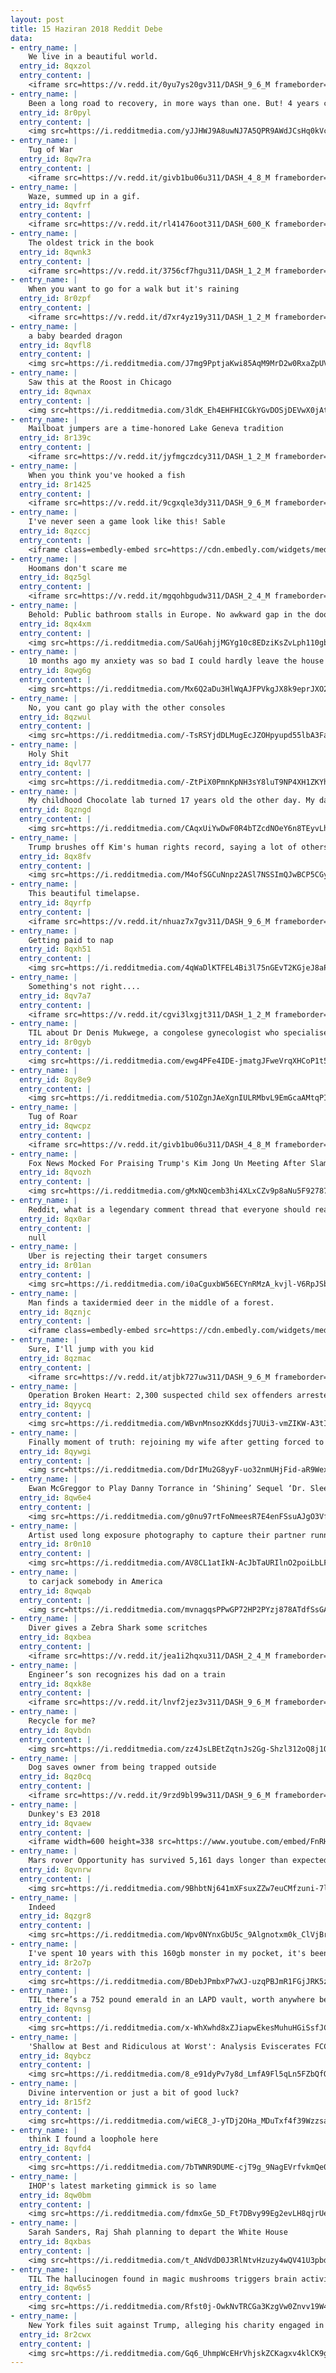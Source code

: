 ```yaml
---
layout: post
title: 15 Haziran 2018 Reddit Debe
data:
- entry_name: |
    We live in a beautiful world.
  entry_id: 8qxzol
  entry_content: |
    <iframe src=https://v.redd.it/0yu7ys20gv311/DASH_9_6_M frameborder=0></iframe>
- entry_name: |
    Been a long road to recovery, in more ways than one. But! 4 years clean from meth.
  entry_id: 8r0pyl
  entry_content: |
    <img src=https://i.redditmedia.com/yJJHWJ9A8uwNJ7A5QPR9AWdJCsHq0kVczldLEwwrmcM.jpg?s=fad182c2506f0841910d0da2de70f75f frameborder=0>
- entry_name: |
    Tug of War
  entry_id: 8qw7ra
  entry_content: |
    <iframe src=https://v.redd.it/givb1bu06u311/DASH_4_8_M frameborder=0></iframe>
- entry_name: |
    Waze, summed up in a gif.
  entry_id: 8qvfrf
  entry_content: |
    <iframe src=https://v.redd.it/rl41476oot311/DASH_600_K frameborder=0></iframe>
- entry_name: |
    The oldest trick in the book
  entry_id: 8qwnk3
  entry_content: |
    <iframe src=https://v.redd.it/3756cf7hgu311/DASH_1_2_M frameborder=0></iframe>
- entry_name: |
    When you want to go for a walk but it's raining
  entry_id: 8r0zpf
  entry_content: |
    <iframe src=https://v.redd.it/d7xr4yz19y311/DASH_1_2_M frameborder=0></iframe>
- entry_name: |
    a baby bearded dragon
  entry_id: 8qvfl8
  entry_content: |
    <img src=https://i.redditmedia.com/J7mg9PptjaKwi85AqM9MrD2w0RxaZpUVdnTEpokyF_o.jpg?s=d75bac3a3d25ca4ee0f07cf85d4e9bf7 frameborder=0>
- entry_name: |
    Saw this at the Roost in Chicago
  entry_id: 8qwnax
  entry_content: |
    <img src=https://i.redditmedia.com/3ldK_Eh4EHFHICGkYGvDOSjDEVwX0jAtn5hSDmxkRjA.jpg?s=9d789e1142311484bf37d2bd2d30ff7e frameborder=0>
- entry_name: |
    Mailboat jumpers are a time-honored Lake Geneva tradition
  entry_id: 8r139c
  entry_content: |
    <iframe src=https://v.redd.it/jyfmgczdcy311/DASH_1_2_M frameborder=0></iframe>
- entry_name: |
    When you think you've hooked a fish
  entry_id: 8r1425
  entry_content: |
    <iframe src=https://v.redd.it/9cgxqle3dy311/DASH_9_6_M frameborder=0></iframe>
- entry_name: |
    I've never seen a game look like this! Sable
  entry_id: 8qzccj
  entry_content: |
    <iframe class=embedly-embed src=https://cdn.embedly.com/widgets/media.html?src=https%3A%2F%2Fgfycat.com%2Fifr%2FUglyAchingAmericanrobin&url=https%3A%2F%2Fgfycat.com%2FUglyAchingAmericanrobin&image=https%3A%2F%2Fthumbs.gfycat.com%2FUglyAchingAmericanrobin-size_restricted.gif&key=522baf40bd3911e08d854040d3dc5c07&type=text%2Fhtml&schema=gfycat width=600 height=337 scrolling=no frameborder=0 allowfullscreen></iframe>
- entry_name: |
    Hoomans don't scare me
  entry_id: 8qz5gl
  entry_content: |
    <iframe src=https://v.redd.it/mgqohbgudw311/DASH_2_4_M frameborder=0></iframe>
- entry_name: |
    Behold: Public bathroom stalls in Europe. No awkward gap in the doors!
  entry_id: 8qx4xm
  entry_content: |
    <img src=https://i.redditmedia.com/SaU6ahjjMGYg10c8EDziKsZvLph110gbDzZSKb3vSGg.jpg?s=d5af0b709b81a1dfd1c777aedd3e2e5f frameborder=0>
- entry_name: |
    10 months ago my anxiety was so bad I could hardly leave the house alone. Today, I completed my first solo camping trip!
  entry_id: 8qwg6g
  entry_content: |
    <img src=https://i.redditmedia.com/Mx6Q2aDu3HlWqAJFPVkgJX8k9eprJXO249AZCq2ug34.jpg?s=5fa4c2bcf2c219cb43fe59f8c31e4cf3 frameborder=0>
- entry_name: |
    No, you cant go play with the other consoles
  entry_id: 8qzwul
  entry_content: |
    <img src=https://i.redditmedia.com/-TsRSYjdDLMugEcJZOHpyupd55lbA3FaykoBCx_3xCs.png?s=ce1e6a0a1b295c17a077ffd90a15bb56 frameborder=0>
- entry_name: |
    Holy Shit
  entry_id: 8qvl77
  entry_content: |
    <img src=https://i.redditmedia.com/-ZtPiX0PmnKpNH3sY8luT9NP4XH1ZKYhfJJBb09vNn0.jpg?s=536d75ed9cd7473c687e52d60292a8ef frameborder=0>
- entry_name: |
    My childhood Chocolate lab turned 17 years old the other day. My dad captured this picture that I think captures just how beautiful she is.
  entry_id: 8qzngd
  entry_content: |
    <img src=https://i.redditmedia.com/CAqxUiYwDwF0R4bTZcdNOeY6n8TEyvLhc6IuD5J_JXQ.jpg?s=67fd4aa640cc43aa70cb7d164a159fc7 frameborder=0>
- entry_name: |
    Trump brushes off Kim's human rights record, saying a lot of others have done 'bad things'
  entry_id: 8qx8fv
  entry_content: |
    <img src=https://i.redditmedia.com/M4ofSGCuNnpz2ASl7NSSImQJwBCP5CGyDZofz1A6CEw.jpg?s=7a4d930b0792d9cfb872b4828edf1ead frameborder=0>
- entry_name: |
    This beautiful timelapse.
  entry_id: 8qyrfp
  entry_content: |
    <iframe src=https://v.redd.it/nhuaz7x7gv311/DASH_9_6_M frameborder=0></iframe>
- entry_name: |
    Getting paid to nap
  entry_id: 8qxh51
  entry_content: |
    <img src=https://i.redditmedia.com/4qWaDlKTFEL4Bi3l75nGEvT2KGjeJ8aP5nM_xAqSjhU.jpg?s=9abbd187a8d27a61fffa3a93a59634b6 frameborder=0>
- entry_name: |
    Something's not right....
  entry_id: 8qv7a7
  entry_content: |
    <iframe src=https://v.redd.it/cgvi3lxgjt311/DASH_1_2_M frameborder=0></iframe>
- entry_name: |
    TIL about Dr Denis Mukwege, a congolese gynecologist who specialised in women victims of extreme sexual violence. Threatened, he exiled with his family, but the Congolese women joined forces for him to come back. He now works in Bukavu where he is under constant protection from the UN.
  entry_id: 8r0gyb
  entry_content: |
    <img src=https://i.redditmedia.com/ewg4PFe4IDE-jmatgJFweVrqXHCoP1t5Vabkd0Nvbng.jpg?s=703aefe48a98fb503b7ff544513a7e23 frameborder=0>
- entry_name: |
  entry_id: 8qy8e9
  entry_content: |
    <img src=https://i.redditmedia.com/51OZgnJAeXgnIULRMbvL9EmGcaAMtqPIyupn7Q3Muq0.jpg?s=46e2f09907c2c04c967e84bd175acc2a frameborder=0>
- entry_name: |
    Tug of Roar
  entry_id: 8qwcpz
  entry_content: |
    <iframe src=https://v.redd.it/givb1bu06u311/DASH_4_8_M frameborder=0></iframe>
- entry_name: |
    Fox News Mocked For Praising Trump's Kim Jong Un Meeting After Slamming Obama's Willingness To Talk With 'Dictators'
  entry_id: 8qvozh
  entry_content: |
    <img src=https://i.redditmedia.com/gMxNQcemb3hi4XLxCZv9p8aNu5F92787bxc68bkbeDc.jpg?s=66963991851772e049914c36fdacdde9 frameborder=0>
- entry_name: |
    Reddit, what is a legendary comment thread that everyone should read?
  entry_id: 8qx0ar
  entry_content: |
    null
- entry_name: |
    Uber is rejecting their target consumers
  entry_id: 8r01an
  entry_content: |
    <img src=https://i.redditmedia.com/i0aCguxbW56ECYnRMzA_kvjl-V6RpJSbzi762TM3P_M.jpg?s=faaee1bc89377a8d2f6a1bddbe22ec61 frameborder=0>
- entry_name: |
    Man finds a taxidermied deer in the middle of a forest.
  entry_id: 8qznjc
  entry_content: |
    <iframe class=embedly-embed src=https://cdn.embedly.com/widgets/media.html?src=https%3A%2F%2Fgfycat.com%2Fifr%2FFrequentEasygoingAllosaurus&url=https%3A%2F%2Fgfycat.com%2FFrequentEasygoingAllosaurus&image=https%3A%2F%2Fthumbs.gfycat.com%2FFrequentEasygoingAllosaurus-size_restricted.gif&key=522baf40bd3911e08d854040d3dc5c07&type=text%2Fhtml&schema=gfycat width=400 height=224 scrolling=no frameborder=0 allowfullscreen></iframe>
- entry_name: |
    Sure, I'll jump with you kid
  entry_id: 8qzmac
  entry_content: |
    <iframe src=https://v.redd.it/atjbk727uw311/DASH_9_6_M frameborder=0></iframe>
- entry_name: |
    Operation Broken Heart: 2,300 suspected child sex offenders arrested
  entry_id: 8qyycq
  entry_content: |
    <img src=https://i.redditmedia.com/WBvnMnsozKKddsj7UUi3-vmZIKW-A3tIo0MErN-__tI.jpg?s=1a7802cce183315764ebf75427fcddac frameborder=0>
- entry_name: |
    Finally moment of truth: rejoining my wife after getting forced to leave my homeland, Iran and living in Turkey for 6 years as a REFUGEE, two years of applying for marriage visa. Thank you Canada 🇨🇦
  entry_id: 8qywgi
  entry_content: |
    <img src=https://i.redditmedia.com/DdrIMu2G8yyF-uo32nmUHjFid-aR9WexRyAGUTB_eS0.jpg?s=232ada1ea0763e285381315db350cf06 frameborder=0>
- entry_name: |
    Ewan McGreggor to Play Danny Torrance in ‘Shining’ Sequel ‘Dr. Sleep’
  entry_id: 8qw6e4
  entry_content: |
    <img src=https://i.redditmedia.com/g0nu97rtFoNmeesR7E4enFSsuAJgO3VfFjfkMzl9Eos.jpg?s=a7b2fde0873ac5b9aed760931edaa9d2 frameborder=0>
- entry_name: |
    Artist used long exposure photography to capture their partner running with a custom built lighting rig covered in colored gels (credit: Daniel Mercadante)
  entry_id: 8r0n10
  entry_content: |
    <img src=https://i.redditmedia.com/AV8CL1atIkN-AcJbTaURIlnO2poiLbLFonsh6QUlVaw.jpg?s=7f5bd390b0db884748a6ac0173d2aed2 frameborder=0>
- entry_name: |
    to carjack somebody in America
  entry_id: 8qwqab
  entry_content: |
    <img src=https://i.redditmedia.com/mvnagqsPPwGP72HP2PYzj878ATdfSsGAm_mSEMRivsA.png?s=df7fe60f254d7e503653e37429334154 frameborder=0>
- entry_name: |
    Diver gives a Zebra Shark some scritches
  entry_id: 8qxbea
  entry_content: |
    <iframe src=https://v.redd.it/jea1i2hqxu311/DASH_2_4_M frameborder=0></iframe>
- entry_name: |
    Engineer’s son recognizes his dad on a train
  entry_id: 8qxk8e
  entry_content: |
    <iframe src=https://v.redd.it/lnvf2jez3v311/DASH_9_6_M frameborder=0></iframe>
- entry_name: |
    Recycle for me?
  entry_id: 8qvbdn
  entry_content: |
    <img src=https://i.redditmedia.com/zz4JsLBEtZqtnJs2Gg-Shzl312oQ8j1OhdOUttNjZFo.jpg?s=1650ad1d5b2cd235eccf1d972c944f0b frameborder=0>
- entry_name: |
    Dog saves owner from being trapped outside
  entry_id: 8qz0cq
  entry_content: |
    <iframe src=https://v.redd.it/9rzd9bl99w311/DASH_9_6_M frameborder=0></iframe>
- entry_name: |
    Dunkey's E3 2018
  entry_id: 8qvaew
  entry_content: |
    <iframe width=600 height=338 src=https://www.youtube.com/embed/FnRHJ_nhgjU?feature=oembed&enablejsapi=1 frameborder=0 allow=autoplay; encrypted-media allowfullscreen></iframe>
- entry_name: |
    Mars rover Opportunity has survived 5,161 days longer than expected — and NASA thinks it “should be able to ride out” the massive dust storm covering a quarter of the planet
  entry_id: 8qvnrw
  entry_content: |
    <img src=https://i.redditmedia.com/9BhbtNj641mXFsuxZZw7euCMfzuni-7lcvn_jATNBVc.jpg?s=e2297552c828679379a03d25b1ebad8c frameborder=0>
- entry_name: |
    Indeed
  entry_id: 8qzgr8
  entry_content: |
    <img src=https://i.redditmedia.com/Wpv0NYnxGbU5c_9Algnotxm0k_ClVjBrgWaO68lxNtQ.jpg?s=cf328bd0b6d30f99df9e42016acbcaf0 frameborder=0>
- entry_name: |
    I've spent 10 years with this 160gb monster in my pocket, it's been with me in every single trip, journey and commute I've made since I was 20. Today it played its last song. Farewell, you magnificent bastard.
  entry_id: 8r2o7p
  entry_content: |
    <img src=https://i.redditmedia.com/BDebJPmbxP7wXJ-uzqPBJmR1FGjJRK5za04jb1Tj0ng.jpg?s=60f137ec8a9cbd8b3f33b7b4bc475e7c frameborder=0>
- entry_name: |
    TIL there’s a 752 pound emerald in an LAPD vault, worth anywhere between $100 to $900 million.
  entry_id: 8qvnsg
  entry_content: |
    <img src=https://i.redditmedia.com/x-WhXwhd8xZJiapwEkesMuhuHGiSsfJCMUopXjEmyU4.jpg?s=9fc8331d461753d1452cf7caa91b2a7f frameborder=0>
- entry_name: |
    'Shallow at Best and Ridiculous at Worst': Analysis Eviscerates FCC Chair's Arguments for Killing Net Neutrality
  entry_id: 8qybcz
  entry_content: |
    <img src=https://i.redditmedia.com/8_e91dyPv7y8d_LmfA9Fl5qLn5FZbQfQ4YtiR6end_w.jpg?s=fb0e00b9ad517abd5ecfc4fd9d797f1e frameborder=0>
- entry_name: |
    Divine intervention or just a bit of good luck?
  entry_id: 8r15f2
  entry_content: |
    <img src=https://i.redditmedia.com/wiEC8_J-yTDj2OHa_MDuTxf4f39Wzzsav8IikcfH4do.png?s=14a7b616fd26e32dbec56c47873b0e2a frameborder=0>
- entry_name: |
    think I found a loophole here
  entry_id: 8qvfd4
  entry_content: |
    <img src=https://i.redditmedia.com/7bTWNR9DUME-cjT9g_9NagEVrfvkmQe0AvWHFPBIdTc.jpg?s=01ea1301ab9bf0c867d5312e991bd069 frameborder=0>
- entry_name: |
    IHOP's latest marketing gimmick is so lame
  entry_id: 8qw0bm
  entry_content: |
    <img src=https://i.redditmedia.com/fdmxGe_5D_Ft7DBvy99Eg2evLH8qjrUeWpyzSPvh6NU.jpg?s=9e7c17600b61fdf7c8359268aba6e3ba frameborder=0>
- entry_name: |
    Sarah Sanders, Raj Shah planning to depart the White House
  entry_id: 8qxbas
  entry_content: |
    <img src=https://i.redditmedia.com/t_ANdVdD0J3RlNtvHzuzy4wQV41U3pbdWlpojIr5vOw.jpg?s=8ea6279452c8fb65cb4c88c0623798e1 frameborder=0>
- entry_name: |
    TIL The hallucinogen found in magic mushrooms triggers brain activity patterns that are similar to those seen when someone is dreaming
  entry_id: 8qw6s5
  entry_content: |
    <img src=https://i.redditmedia.com/Rfst0j-OwkNvTRCGa3KzgVw0Znvv19W4JmBcDfDTMeM.jpg?s=d1faa0a6a20b34a2b7fdfecaba48fae0 frameborder=0>
- entry_name: |
    New York files suit against Trump, alleging his charity engaged in ‘illegal conduct’
  entry_id: 8r2cwx
  entry_content: |
    <img src=https://i.redditmedia.com/Gq6_UhmpWcEHrVhjskZCKagxv4klCK9gvqI6emJgpgw.jpg?s=8a7c581ec9daa790db119fcda561746d frameborder=0>
---
```

